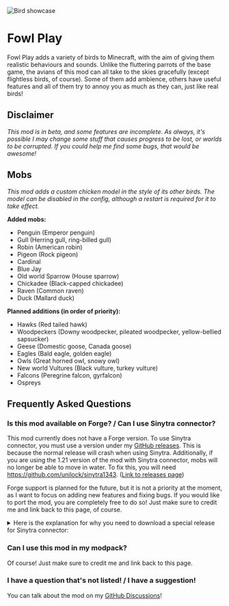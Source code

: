 <img src="https://cdn.modrinth.com/data/WpXfePbg/images/1c1f612324b1332cc0f53770f03e7759cede383d.png" alt="Bird showcase">

# Fowl Play

Fowl Play adds a variety of birds to Minecraft, with the aim of giving them realistic behaviours and sounds. Unlike the fluttering parrots of the base game, the avians of this mod can all take to the skies gracefully (except flightless birds, of course). Some of them add ambience, others have useful features and all of them try to annoy you as much as they can, just like real birds!

## Disclaimer

_This mod is in beta, and some features are incomplete. As always, it's possible I may change some stuff that causes progress to be lost, or worlds to be corrupted. If you could help me find some bugs, that would be awesome!_

## Mobs

_This mod adds a custom chicken model in the style of its other birds. The model can be disabled in the config, although a restart is required for it to take effect._

**Added mobs:**

- Penguin (Emperor penguin)
- Gull (Herring gull, ring-billed gull)
- Robin (American robin)
- Pigeon (Rock pigeon)
- Cardinal
- Blue Jay
- Old world Sparrow (House sparrow)
- Chickadee (Black-capped chickadee)
- Raven (Common raven)
- Duck (Mallard duck)

**Planned additions (in order of priority):**

- Hawks (Red tailed hawk)
- Woodpeckers (Downy woodpecker, pileated woodpecker, yellow-bellied sapsucker)
- Geese (Domestic goose, Canada goose)
- Eagles (Bald eagle, golden eagle)
- Owls (Great horned owl, snowy owl)
- New world Vultures (Black vulture, turkey vulture)
- Falcons (Peregrine falcon, gyrfalcon)
- Ospreys

## Frequently Asked Questions

### Is this mod available on Forge? / Can I use Sinytra connector?

This mod currently does not have a Forge version. To use Sinytra connector, you must use a version under my [GitHub releases](https://github.com/aqariio/Fowl-Play/releases). This is because the normal release will crash when using Sinytra. Additionally, if you are using the 1.21 version of the mod with Sinytra connector, mobs will no longer be able to move in water. To fix this, you will need https://github.com/unilock/sinytra1343. ([Link to releases page](https://github.com/unilock/sinytra1343/releases))

Forge support is planned for the future, but it is not a priority at the moment, as I want to focus on adding new features and fixing bugs. If you would like to port the mod, you are completely free to do so! Just make sure to credit me and link back to this page, of course. 

<details>
<summary>Here is the explanation for why you need to download a special release for Sinytra connector:</summary>

The two mixins fowlplay\$modifySlipperiness and fowlplay\$increaseAirSpeed in LivingEntityMixin cause a crash when loaded with Sinytra connector. This is because they modify code that does not exist when loaded with Forge. Both getAirSpeed() and getSlipperiness() are written differently in Forge compared to Fabric, which is what causes this crash. The special jars in the GitHub releases simply remove these two mixins. As for the fix for the 1.21 version, the solution was given in [this](https://github.com/aqariio/Fowl-Play/issues/15) thread.
</details>

### Can I use this mod in my modpack?

Of course! Just make sure to credit me and link back to this page.

### I have a question that's not listed! / I have a suggestion!

You can talk about the mod on my [GitHub Discussions](https://github.com/aqariio/Fowl-Play/discussions)!
